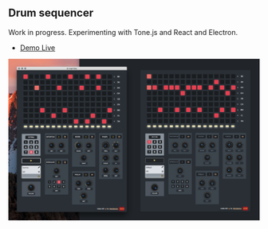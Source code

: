 ## Drum sequencer

Work in progress.
Experimenting with Tone.js and React and Electron.

- [Demo Live](https://stepsequencer.now.sh/)

![Screen](screenshot.png)
